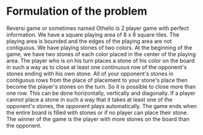 # Formulation of the problem

Reversi game or sometimes named Othello is 2 player game with perfect information. We have a square playing area of ​​8 x 8 square tiles. 
The playing area is bounded and the edges of the playing area are not contiguous. We have playing stones of two colors. At the beginning 
of the game, we have two stones of each color placed in the center of the playing area. The player who is on his turn places a stone of his 
color on the board in such a way as to close at least one continuous row of the opponent's stones ending with his own stone. All of your 
opponent's stones in contiguous rows from the place of placement to your stone's place then become the player's stones on the turn. So 
it is possible to close more than one row. This can be done horizontally, vertically and diagonally. If a player cannot place a stone in 
such a way that it takes at least one of the opponent's stones, the opponent plays automatically. The game ends when the entire board is 
filled with stones or if no player can place their stone. The winner of the game is the player with more stones on the board than the opponent.

